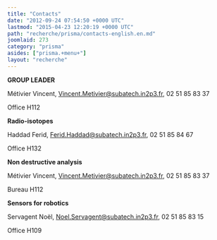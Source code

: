 ```yaml
---
title: "Contacts"
date: "2012-09-24 07:54:50 +0000 UTC"
lastmod: "2015-04-23 12:20:19 +0000 UTC"
path: "recherche/prisma/contacts-english.en.md"
joomlaid: 273
category: "prisma"
asides: ["prisma.+menu+"]
layout: "recherche"
---
```

**GROUP LEADER**

Métivier Vincent, Vincent.Metivier@subatech.in2p3.fr, 02 51 85 83 37

Office H112

**Radio-isotopes**

Haddad Ferid, Ferid.Haddad@subatech.in2p3.fr, 02 51 85 84 67

Office H132

**Non destructive analysis**

Métivier Vincent, Vincent.Metivier@subatech.in2p3.fr, 02 51 85 83 37

Bureau H112

**Sensors for robotics**

Servagent Noël, Noel.Servagent@subatech.in2p3.fr, 02 51 85 83 15

Office H109
